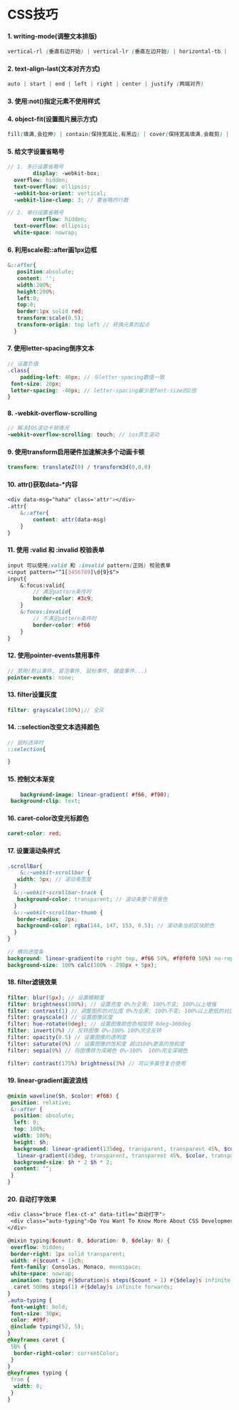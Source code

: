 # CSS技巧

#### 1. writing-mode(调整文本排版)

```scss
vertical-rl (垂直右边开始) | vertical-lr (垂直左边开始) | horizontal-tb |  sideways-rl | sideways-lr (后三个水平排列)
```

#### 2. text-align-last(文本对齐方式)

```scss
auto | start | end | left | right | center | justify (两端对齐)
```

#### 3. 使用:not()指定元素不使用样式

#### 4. object-fit(设置图片展示方式)

```scss
fill(填满,会拉伸) | contain(保持宽高比,有黑边) | cover(保持宽高填满,会裁剪) | none | scale-down(none/contain中的一个)
```

#### 5. 给文字设置省略号

```scss
// 1. 多行设置省略号
        display: -webkit-box;
  overflow: hidden;
  text-overflow: ellipsis;
  -webkit-box-orient: vertical;
  -webkit-line-clamp: 3; // 要省略的行数

// 2. 单行设置省略号
        overflow: hidden;
  text-overflow: ellipsis;
  white-space: nowrap;
```

#### 6. 利用scale和::after画1px边框

```scss
&::after{
   position:absolute;
   content: '';
   width:200%;
   height:200%;
   left:0;
   top:0;
   border:1px solid red;
   transform:scale(0.5);
   transform-origin: top left // 转换元素的起点
  }
```

#### 7. 使用letter-spacing倒序文本

```scss
// 设置负值
.class{
    padding-left: 40px; // 与letter-spacing数值一致
 font-size: 20px;
 letter-spacing: -40px; // letter-spacing最少是font-size的2倍
}
```

#### 8. -webkit-overflow-scrolling

```scss
// 解决IOS滚动卡顿情况
-webkit-overflow-scrolling: touch; // ios原生滚动
```

#### 9. 使用transform启用硬件加速解决多个动画卡顿

```scss
transform: translateZ(0) / transform3d(0,0,0)
```

#### 10. attr()获取data-*内容

```scss
<div data-msg="haha" class='attr'></div>
.attr{
    &::after{
        content: attr(data-msg)
    }
}
```

#### 11. 使用 :valid 和 :invalid 校验表单

```scss
input 可以使用:valid 和 :invalid pattern(正则) 校验表单
<input pattern="^1[3456789]\d{9}$">
input{
    &:focus:valid{
        // 满足pattern条件时
        border-color: #3c9;
    }
    &:focus:invalid{
        // 不满足pattern条件时
        border-color: #f66
    }
}
```

#### 12. 使用pointer-events禁用事件

```scss
// 禁用(默认事件, 冒泡事件, 鼠标事件, 键盘事件...)
pointer-events: none;
```

#### 13. filter设置灰度

```scss
filter: grayscale(100%);// 全灰
```

#### 14. ::selection改变文本选择颜色

```scss
// 鼠标选择时
::selection{

}
```

#### 15. 控制文本渐变

```scss
    background-image: linear-gradient( #f66, #f90);
 background-clip: text;
```

#### 16. caret-color改变光标颜色

```scss
caret-color: red;
```

#### 17. 设置滚动条样式

```scss
.scrollBar{
    &::-webkit-scrollbar {
   width: 5px; // 滚动条宽度
  }
  &::-webkit-scrollbar-track {
   background-color: transparent; // 滚动条整个背景色
  }
  &::-webkit-scrollbar-thumb {
   border-radius: 2px;
   background-color: rgba(144, 147, 153, 0.5); // 滚动条当前区块颜色
  }
}

// 横向进度条
background: linear-gradient(to right top, #f66 50%, #f0f0f0 50%) no-repeat;
background-size: 100% calc(100% - 298px + 5px);
```

#### 18. filter滤镜效果

```scss
filter: blur(5px); // 设置模糊度
filter: brightness(100%); // 设置亮度 0%为全黑; 100%不变; 100%以上增强
filter: contrast(1) // 调整图形的对比度 0%为全黑; 100%不变; 100%以上更低的对比
filter: grayscale() // 设置图像灰度
filter: hue-rotate(0deg); // 设置图像颜色色相旋转 0deg~360deg
filter: invert(0%) // 反转图像 0%~100% 100%完全反转
filter: opacity(0.5) // 设置图像的透明度 
filter: saturate(0%) // 设置图像的饱和度 超过100%更高的饱和度
filter: sepia(0%) // 将图像转为深褐色 0%~100%  100%完全深褐色

filter: contrast(175%) brightness(3%) // 可以多属性复合使用
```

#### 19. linear-gradient画波浪线

```scss
@mixin waveline($h, $color: #f66) {
 position: relative;
 &::after {
  position: absolute;
  left: 0;
  top: 100%;
  width: 100%;
  height: $h;
  background: linear-gradient(135deg, transparent, transparent 45%, $color, transparent 55%, transparent 100%),
   linear-gradient(45deg, transparent, transparent 45%, $color, transparent 55%, transparent 100%);
  background-size: $h * 2 $h * 2;
  content: "";
 }
}
```

#### 20. 自动打字效果

```scss
<div class="bruce flex-ct-x" data-title="自动打字">
 <div class="auto-typing">Do You Want To Know More About CSS Development Skill</div>
</div>

@mixin typing($count: 0, $duration: 0, $delay: 0) {
 overflow: hidden;
 border-right: 1px solid transparent;
 width: #{$count + 1}ch;
 font-family: Consolas, Monaco, monospace;
 white-space: nowrap;
 animation: typing #{$duration}s steps($count + 1) #{$delay}s infinite backwards,
  caret 500ms steps(1) #{$delay}s infinite forwards;
}
.auto-typing {
 font-weight: bold;
 font-size: 30px;
 color: #09f;
 @include typing(52, 5);
}
@keyframes caret {
 50% {
  border-right-color: currentColor;
 }
}
@keyframes typing {
 from {
  width: 0;
 }
}
```
